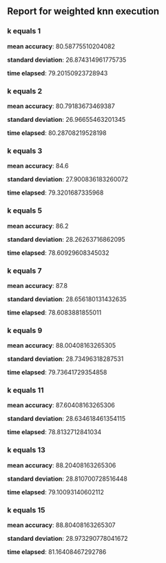 ## Report for weighted knn execution

### k equals 1
**mean accuracy**: 80.58775510204082

**standard deviation**: 26.874314961775735

**time elapsed**: 79.20150923728943

### k equals 2
**mean accuracy**: 80.79183673469387

**standard deviation**: 26.96655463201345

**time elapsed**: 80.28708219528198

### k equals 3
**mean accuracy**: 84.6

**standard deviation**: 27.900836183260072

**time elapsed**: 79.3201687335968

### k equals 5
**mean accuracy**: 86.2

**standard deviation**: 28.26263716862095

**time elapsed**: 78.60929608345032

### k equals 7
**mean accuracy**: 87.8

**standard deviation**: 28.656180131432635

**time elapsed**: 78.6083881855011

### k equals 9
**mean accuracy**: 88.00408163265305

**standard deviation**: 28.73496318287531

**time elapsed**: 79.73641729354858

### k equals 11
**mean accuracy**: 87.60408163265306

**standard deviation**: 28.634618461354115

**time elapsed**: 78.8132712841034

### k equals 13
**mean accuracy**: 88.20408163265306

**standard deviation**: 28.810700728516448

**time elapsed**: 79.10093140602112

### k equals 15

**mean accuracy**: 88.80408163265307

**standard deviation**: 28.973290778041672

**time elapsed**: 81.16408467292786

